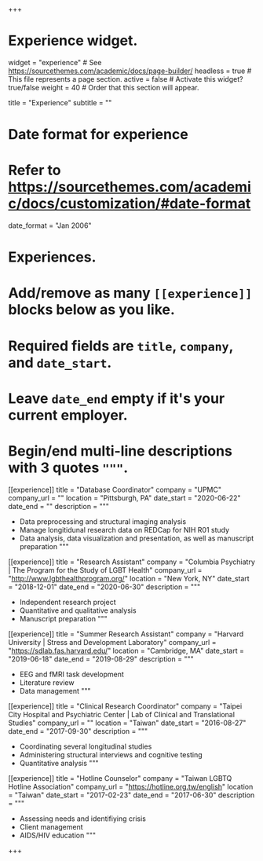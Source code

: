 +++
# Experience widget.
widget = "experience"  # See https://sourcethemes.com/academic/docs/page-builder/
headless = true  # This file represents a page section.
active = false  # Activate this widget? true/false
weight = 40  # Order that this section will appear.

title = "Experience"
subtitle = ""

# Date format for experience
#   Refer to https://sourcethemes.com/academic/docs/customization/#date-format
date_format = "Jan 2006"

# Experiences.
#   Add/remove as many `[[experience]]` blocks below as you like.
#   Required fields are `title`, `company`, and `date_start`.
#   Leave `date_end` empty if it's your current employer.
#   Begin/end multi-line descriptions with 3 quotes `"""`.

[[experience]]
  title = "Database Coordinator"
  company = "UPMC"
  company_url = ""
  location = "Pittsburgh, PA"
  date_start = "2020-06-22"
  date_end = ""
  description = """
  
  * Data preprocessing and structural imaging analysis
  * Manage longitidunal research data on REDCap for NIH R01 study
  * Data analysis, data visualization and presentation, as well as manuscript preparation
  """
  
[[experience]]
  title = "Research Assistant"
  company = "Columbia Psychiatry | The Program for the Study of LGBT Health"
  company_url = "http://www.lgbthealthprogram.org/"
  location = "New York, NY"
  date_start = "2018-12-01"
  date_end = "2020-06-30"
  description = """
  
  * Independent research project
  * Quantitative and qualitative analysis
  * Manuscript preparation 
  """
  
[[experience]]
  title = "Summer Research Assistant"
  company = "Harvard University | Stress and Development Laboratory"
  company_url = "https://sdlab.fas.harvard.edu/"
  location = "Cambridge, MA"
  date_start = "2019-06-18"
  date_end = "2019-08-29"
  description = """
  
  * EEG and fMRI task development
  * Literature review
  * Data management
  """

[[experience]]
  title = "Clinical Research Coordinator"
  company = "Taipei City Hospital and Psychiatric Center | Lab of Clinical and Translational Studies"
  company_url = ""
  location = "Taiwan"
  date_start = "2016-08-27"
  date_end = "2017-09-30"
  description = """
  
  * Coordinating several longitudinal studies
  * Administering structural interviews and cognitive testing
  * Quantitative analysis
  """
  
[[experience]]
  title = "Hotline Counselor"
  company = "Taiwan LGBTQ Hotline Association"
  company_url = "https://hotline.org.tw/english"
  location = "Taiwan"
  date_start = "2017-02-23"
  date_end = "2017-06-30"
  description = """
  
  * Assessing needs and identifiying crisis
  * Client management
  * AIDS/HIV education
  """

+++
